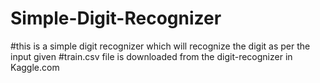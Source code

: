 # Simple-Digit-Recognizer
#this is a simple digit recognizer which will recognize the digit as per the input given
#train.csv file is downloaded from the digit-recognizer in Kaggle.com
